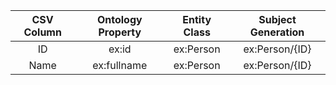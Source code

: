 | CSV Column | Ontology Property | Entity Class | Subject Generation |
|:----------:|:-----------------:|:------------:|:------------------:|
| ID	     | ex:id	         | ex:Person	| ex:Person/{ID}     |
| Name	     | ex:fullname	     | ex:Person	| ex:Person/{ID}     |
